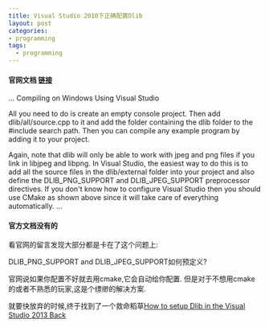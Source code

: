 ```yaml
---
title: Visual Studio 2010下正确配置Dlib
layout: post
categories:
- programming
tags:
  - programming
---
```


#### 官网文档 [链接](http://dlib.net/compile.html)

...
Compiling on Windows Using Visual Studio

All you need to do is create an empty console project. Then add dlib/all/source.cpp to it and add the folder containing the dlib folder to the #include search path. Then you can compile any example program by adding it to your project.

Again, note that dlib will only be able to work with jpeg and png files if you link in libjpeg and libpng. In Visual Studio, the easiest way to do this is to add all the source files in the dlib/external folder into your project and also define the DLIB_PNG_SUPPORT and DLIB_JPEG_SUPPORT preprocessor directives. If you don't know how to configure Visual Studio then you should use CMake as shown above since it will take care of everything automatically. 
...

#### 官方文档没有的

看官网的留言发现大部分都是卡在了这个问题上:

DLIB_PNG_SUPPORT and DLIB_JPEG_SUPPORT如何预定义?

官网说如果你配置不好就去用cmake,它会自动给你配置. 但是对于不想用cmake的或者不熟悉的玩家,这是个缥缈的解决方案.

就要快放弃的时候,终于找到了一个救命稻草[How to setup Dlib in the Visual Studio 2013 Back](https://github.com/aleen42/PersonalWiki/blob/master/qa/dlib.md)
